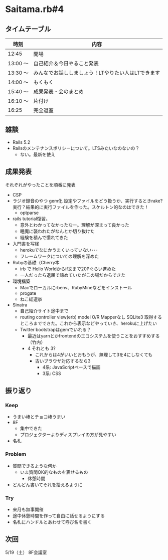 # Saitama.rb#4

## タイムテーブル

| 時刻 | 内容 |
| --- | --- |
| 12:45 | 開場 |
| 13:00 ～  | 自己紹介＆今日やること発表 |
| 13:30 ～ | みんなでお話ししましょう！LTやりたい人はLTできます |
| 14:00 ～ | もくもく |
| 15:40 ～ | 成果発表・会のまとめ |
| 16:10 ～ | 片付け |
| 16:25 | 完全退室 |

## 雑談

- Rails 5.2
- Railsのメンテナンスポリシーについて。LTSみたいなのないの？
  - ない。最新を使え

## 成果発表

それぞれがやったことを順番に発表

- CSP
- ラジオ録音のやつ gem化 設定やファイルをどう扱うか、実行するときrake?実行？結果的に実行ファイルを作った。スケルトン的なのはできた！
  - optparse
- rails tutorial復習。
  - 意外とわかってなかったなー。理解が深まって良かった
  - 睡魔に襲われたがなんとか切り抜けた
  - 経験を積んで慣れてきた
- 入門書を写経
  - herokuでなにかうまくいっていない･･･
  - フレームワークについての理解を深めた
- Rubyの基礎（Cherry本
  - irb で Hello Worldからif文まで20Pぐらい進めた
  - 一人だったら退屈で諦めていたがこの場だからできた
- 環境構築
  - Macでローカルにrbenv、RubyMineなどをインストール
  - progate
  - ねこ総選挙
- Sinatra
  - 自己紹介サイト途中まで
  - routing controller view(erb) model O/R Mapperなし SQLite3 取得するところまでできた。これから表示などやっていき、herokuに上げたい
  - Twitter bootstrapはgemでいれる？
    - 最近はyarnとかfrontendのエコシステムを使うことをおすすめする（竹内）
    - 4 それとも 3?
      - これからは4がいいとおもうが、無理して3を4にしなくても
      - 古いブラウザ対応するなら3
        - 4系: JavaScriptベースで描画
        - 3系: CSS

## 振り返り

### Keep

- うまい棒とチョコ棒うまい
- 8F
  - 集中できた
  - プロジェクターよりディスプレイの方が見やすい
- 名札

### Problem

- 質問できるような何か
  - いま質問OK的なものを表せるもの
    - 休憩時間
- どんどん書いてそれを拾えるように

### Try

- 来月も無事開催
- 途中休憩時間を作って自由に話せるようにする
- 名札にハンドルとあわせて呼び名を書く

## 次回

5/19（土） 8F会議室

